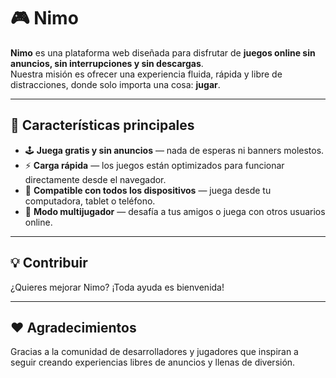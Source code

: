 # 🎮 Nimo

**Nimo** es una plataforma web diseñada para disfrutar de **juegos online sin anuncios, sin interrupciones y sin descargas**.  
Nuestra misión es ofrecer una experiencia fluida, rápida y libre de distracciones, donde solo importa una cosa: **jugar**.

---

## 🚀 Características principales

- 🕹️ **Juega gratis y sin anuncios** — nada de esperas ni banners molestos.  
- ⚡ **Carga rápida** — los juegos están optimizados para funcionar directamente desde el navegador.  
- 📱 **Compatible con todos los dispositivos** — juega desde tu computadora, tablet o teléfono.  
- 👥 **Modo multijugador** — desafía a tus amigos o juega con otros usuarios online.  

---

## 💡 Contribuir

¿Quieres mejorar Nimo? ¡Toda ayuda es bienvenida!

---

## ❤️ Agradecimientos

Gracias a la comunidad de desarrolladores y jugadores que inspiran a seguir creando experiencias libres de anuncios y llenas de diversión.
